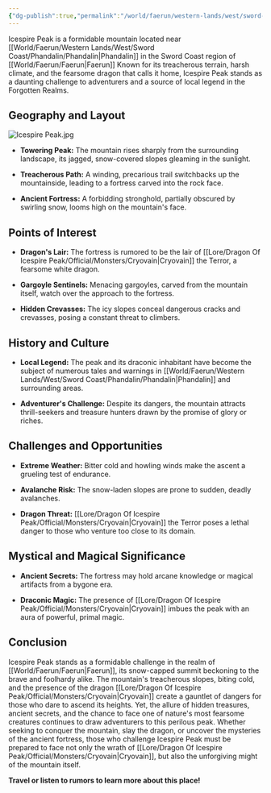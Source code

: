 ```yaml
---
{"dg-publish":true,"permalink":"/world/faerun/western-lands/west/sword-coast/the-sword-mountains/icespire-peak/"}
---
```


Icespire Peak is a formidable mountain located near [[World/Faerun/Western Lands/West/Sword Coast/Phandalin/Phandalin\|Phandalin]] in the Sword Coast region of [[World/Faerun/Faerun\|Faerun]] Known for its treacherous terrain, harsh climate, and the fearsome dragon that calls it home, Icespire Peak stands as a daunting challenge to adventurers and a source of local legend in the Forgotten Realms.
## Geography and Layout

![Icespire Peak.jpg](/img/user/Images/Locations/West/Sword%20Coast/The%20Sword%20Mountains/Icespire%20Peak.jpg)

- **Towering Peak:** The mountain rises sharply from the surrounding landscape, its jagged, snow-covered slopes gleaming in the sunlight.

- **Treacherous Path:** A winding, precarious trail switchbacks up the mountainside, leading to a fortress carved into the rock face.

- **Ancient Fortress:** A forbidding stronghold, partially obscured by swirling snow, looms high on the mountain's face.

## Points of Interest

- **Dragon's Lair:** The fortress is rumored to be the lair of [[Lore/Dragon Of Icespire Peak/Official/Monsters/Cryovain\|Cryovain]] the Terror, a fearsome white dragon.

- **Gargoyle Sentinels:** Menacing gargoyles, carved from the mountain itself, watch over the approach to the fortress.

- **Hidden Crevasses:** The icy slopes conceal dangerous cracks and crevasses, posing a constant threat to climbers.

## History and Culture

- **Local Legend:** The peak and its draconic inhabitant have become the subject of numerous tales and warnings in [[World/Faerun/Western Lands/West/Sword Coast/Phandalin/Phandalin\|Phandalin]] and surrounding areas.

- **Adventurer's Challenge:** Despite its dangers, the mountain attracts thrill-seekers and treasure hunters drawn by the promise of glory or riches.

## Challenges and Opportunities

- **Extreme Weather:** Bitter cold and howling winds make the ascent a grueling test of endurance.

- **Avalanche Risk:** The snow-laden slopes are prone to sudden, deadly avalanches.

- **Dragon Threat:** [[Lore/Dragon Of Icespire Peak/Official/Monsters/Cryovain\|Cryovain]] the Terror poses a lethal danger to those who venture too close to its domain.

## Mystical and Magical Significance

- **Ancient Secrets:** The fortress may hold arcane knowledge or magical artifacts from a bygone era.

- **Draconic Magic:** The presence of [[Lore/Dragon Of Icespire Peak/Official/Monsters/Cryovain\|Cryovain]] imbues the peak with an aura of powerful, primal magic.

## Conclusion

Icespire Peak stands as a formidable challenge in the realm of [[World/Faerun/Faerun\|Faerun]], its snow-capped summit beckoning to the brave and foolhardy alike. The mountain's treacherous slopes, biting cold, and the presence of the dragon [[Lore/Dragon Of Icespire Peak/Official/Monsters/Cryovain\|Cryovain]] create a gauntlet of dangers for those who dare to ascend its heights. Yet, the allure of hidden treasures, ancient secrets, and the chance to face one of nature's most fearsome creatures continues to draw adventurers to this perilous peak. Whether seeking to conquer the mountain, slay the dragon, or uncover the mysteries of the ancient fortress, those who challenge Icespire Peak must be prepared to face not only the wrath of [[Lore/Dragon Of Icespire Peak/Official/Monsters/Cryovain\|Cryovain]], but also the unforgiving might of the mountain itself.

**Travel or listen to rumors to learn more about this place!**